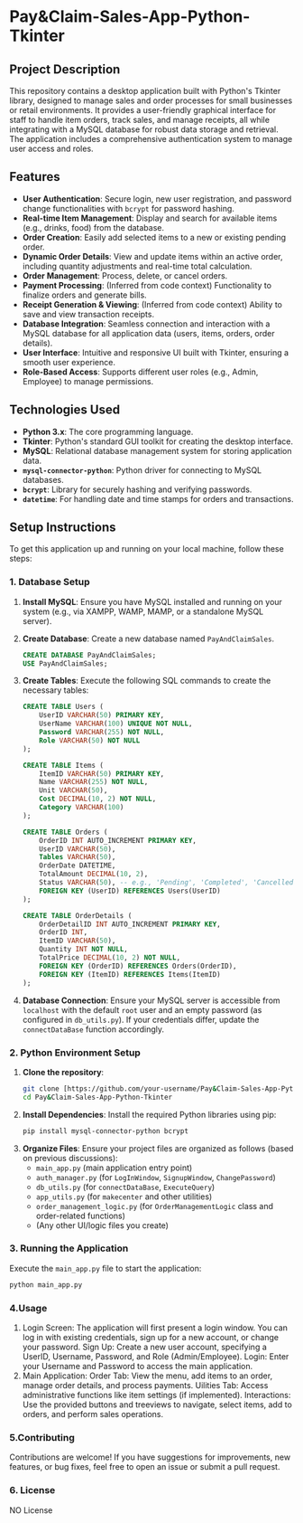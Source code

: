 # Pay&Claim-Sales-App-Python-Tkinter

## Project Description

This repository contains a desktop application built with Python's Tkinter library, designed to manage sales and order processes for small businesses or retail environments. It provides a user-friendly graphical interface for staff to handle item orders, track sales, and manage receipts, all while integrating with a MySQL database for robust data storage and retrieval. The application includes a comprehensive authentication system to manage user access and roles.

## Features

* **User Authentication**: Secure login, new user registration, and password change functionalities with `bcrypt` for password hashing.
* **Real-time Item Management**: Display and search for available items (e.g., drinks, food) from the database.
* **Order Creation**: Easily add selected items to a new or existing pending order.
* **Dynamic Order Details**: View and update items within an active order, including quantity adjustments and real-time total calculation.
* **Order Management**: Process, delete, or cancel orders.
* **Payment Processing**: (Inferred from code context) Functionality to finalize orders and generate bills.
* **Receipt Generation & Viewing**: (Inferred from code context) Ability to save and view transaction receipts.
* **Database Integration**: Seamless connection and interaction with a MySQL database for all application data (users, items, orders, order details).
* **User Interface**: Intuitive and responsive UI built with Tkinter, ensuring a smooth user experience.
* **Role-Based Access**: Supports different user roles (e.g., Admin, Employee) to manage permissions.

## Technologies Used

* **Python 3.x**: The core programming language.
* **Tkinter**: Python's standard GUI toolkit for creating the desktop interface.
* **MySQL**: Relational database management system for storing application data.
* **`mysql-connector-python`**: Python driver for connecting to MySQL databases.
* **`bcrypt`**: Library for securely hashing and verifying passwords.
* **`datetime`**: For handling date and time stamps for orders and transactions.

## Setup Instructions

To get this application up and running on your local machine, follow these steps:

### 1. Database Setup

1.  **Install MySQL**: Ensure you have MySQL installed and running on your system (e.g., via XAMPP, WAMP, MAMP, or a standalone MySQL server).
2.  **Create Database**: Create a new database named `PayAndClaimSales`.
    ```sql
    CREATE DATABASE PayAndClaimSales;
    USE PayAndClaimSales;
    ```
3.  **Create Tables**: Execute the following SQL commands to create the necessary tables:

    ```sql
    CREATE TABLE Users (
        UserID VARCHAR(50) PRIMARY KEY,
        UserName VARCHAR(100) UNIQUE NOT NULL,
        Password VARCHAR(255) NOT NULL,
        Role VARCHAR(50) NOT NULL
    );

    CREATE TABLE Items (
        ItemID VARCHAR(50) PRIMARY KEY,
        Name VARCHAR(255) NOT NULL,
        Unit VARCHAR(50),
        Cost DECIMAL(10, 2) NOT NULL,
        Category VARCHAR(100)
    );

    CREATE TABLE Orders (
        OrderID INT AUTO_INCREMENT PRIMARY KEY,
        UserID VARCHAR(50),
        Tables VARCHAR(50),
        OrderDate DATETIME,
        TotalAmount DECIMAL(10, 2),
        Status VARCHAR(50), -- e.g., 'Pending', 'Completed', 'Cancelled'
        FOREIGN KEY (UserID) REFERENCES Users(UserID)
    );

    CREATE TABLE OrderDetails (
        OrderDetailID INT AUTO_INCREMENT PRIMARY KEY,
        OrderID INT,
        ItemID VARCHAR(50),
        Quantity INT NOT NULL,
        TotalPrice DECIMAL(10, 2) NOT NULL,
        FOREIGN KEY (OrderID) REFERENCES Orders(OrderID),
        FOREIGN KEY (ItemID) REFERENCES Items(ItemID)
    );
    ```
4.  **Database Connection**: Ensure your MySQL server is accessible from `localhost` with the default `root` user and an empty password (as configured in `db_utils.py`). If your credentials differ, update the `connectDataBase` function accordingly.

### 2. Python Environment Setup

1.  **Clone the repository**:
    ```bash
    git clone [https://github.com/your-username/Pay&Claim-Sales-App-Python-Tkinter.git](https://github.com/your-username/Pay&Claim-Sales-App-Python-Tkinter.git)
    cd Pay&Claim-Sales-App-Python-Tkinter
    ```
2.  **Install Dependencies**: Install the required Python libraries using pip:
    ```bash
    pip install mysql-connector-python bcrypt
    ```
3.  **Organize Files**: Ensure your project files are organized as follows (based on previous discussions):
    * `main_app.py` (main application entry point)
    * `auth_manager.py` (for `LogInWindow`, `SignupWindow`, `ChangePassword`)
    * `db_utils.py` (for `connectDataBase`, `ExecuteQuery`)
    * `app_utils.py` (for `makecenter` and other utilities)
    * `order_management_logic.py` (for `OrderManagementLogic` class and order-related functions)
    * (Any other UI/logic files you create)

### 3. Running the Application

Execute the `main_app.py` file to start the application:

```bash
python main_app.py
```
### 4.Usage
1.  Login Screen: The application will first present a login window. You can log in with existing credentials, sign up for a new account, or change your password.
   Sign Up: Create a new user account, specifying a UserID, Username, Password, and Role (Admin/Employee).
   Login: Enter your Username and Password to access the main application.
2.   Main Application:
  Order Tab: View the menu, add items to an order, manage order details, and process payments.
  Uilities Tab: Access administrative functions like item settings (if implemented).
  Interactions: Use the provided buttons and treeviews to navigate, select items, add to orders, and perform sales operations.

### 5.Contributing
Contributions are welcome! If you have suggestions for improvements, new features, or bug fixes, feel free to open an issue or submit a pull request.

### 6. License
NO License
